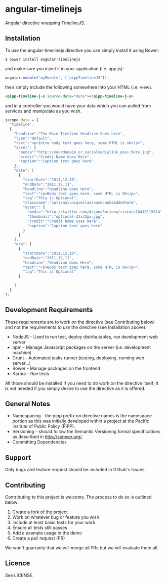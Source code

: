 angular-timelinejs
==================

Angular directive wrapping TimelineJS.

Installation
------------

To use the angular-timelinejs directive you can simply install it using Bower:

```
$ bower install angular-timelinejs
```

and make sure you inject it in your application (i.e. app.js):

```javascript
angular.module('myModule', ['pippTimelineJS']);
```

then simply include the following somewhere into your HTML (i.e. view).

```html
<pipp-timeline-j-s source-data="data"></pipp-timeline-j-s>
```

and in a controller you would have your data which you can pulled from services and manipulate as you wish.

```javascript
$scope.data = {
  "timeline":
  {
    "headline":"The Main Timeline Headline Goes here",
    "type":"default",
    "text":"<p>Intro body text goes here, some HTML is ok</p>",
    "asset": {
      "media":"http://yourdomain_or_socialmedialink_goes_here.jpg",
      "credit":"Credit Name Goes Here",
      "caption":"Caption text goes here"
    },
    "date": [
      {
        "startDate":"2011,12,10",
        "endDate":"2011,12,11",
        "headline":"Headline Goes Here",
        "text":"<p>Body text goes here, some HTML is OK</p>",
        "tag":"This is Optional",
        "classname":"optionaluniqueclassnamecanbeaddedhere",
        "asset": {
          "media":"http://twitter.com/ArjunaSoriano/status/164181156147900416",
          "thumbnail":"optional-32x32px.jpg",
          "credit":"Credit Name Goes Here",
          "caption":"Caption text goes here"
        }
      }
    ],
    "era": [
      {
        "startDate":"2011,12,10",
        "endDate":"2011,12,11",
        "headline":"Headline Goes Here",
        "text":"<p>Body text goes here, some HTML is OK</p>",
        "tag":"This is Optional"
      }

    ]
  }
};
```

Development Requirements
------------------------

These requirements are to work *on* the directive (see Contributing below) and not the requirements to *use* the directive (see Installation above).

* NodeJS - Used to run test, deploy distributables, run development web server
* npm - Manage Javascript packages on the server (i.e. development machine)
* Grunt - Automated tasks runner (testing, deploying, running web server...)
* Bower - Manage packages on the frontend
* Karma - Run tests

All those should be installed if you need to do work on the directive itself; it is not needed if you simply desire to use the directive as it is offered.

General Notes
-------------

* Namespacing - the pipp prefix on directive names is the namespace portion as this was initially developed within a project at the Pacific Insitute of Public Policy (PiPP).
* Versioning - should follow the Semantic Versioning formal specifications as described in http://semver.org/.
* Committing Dependencies

Support
-------

Only bugs and feature request should be included in Github's Issues.

Contributing
------------

Contributing to this project is welcome. The process to do so is outlined below:

1. Create a fork of the project
2. Work on whatever bug or feature you wish
3. Include at least basic tests for your work
4. Ensure all tests still passes
5. Add a example usage in the demo
6. Create a pull request (PR)

We won't guarranty that we will merge all PRs but we will evaluate them all.

Licence
-------

See LICENSE.
